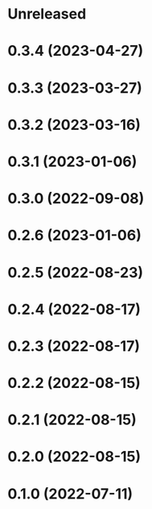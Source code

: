 # Unreleased

# 0.3.4 (2023-04-27)

# 0.3.3 (2023-03-27)

# 0.3.2 (2023-03-16)

# 0.3.1 (2023-01-06)

# 0.3.0 (2022-09-08)

# 0.2.6 (2023-01-06)

# 0.2.5 (2022-08-23)

# 0.2.4 (2022-08-17)

# 0.2.3 (2022-08-17)

# 0.2.2 (2022-08-15)

# 0.2.1 (2022-08-15)

# 0.2.0 (2022-08-15)

# 0.1.0 (2022-07-11)